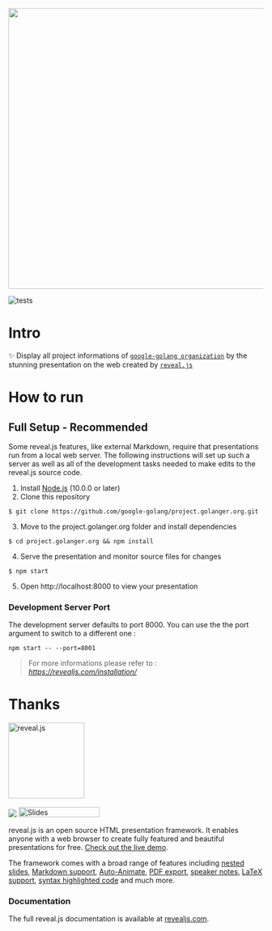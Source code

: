 <p align="center">
<img src="https://golanger.org/logo/Golang-logo.svg" width="555">
</p>

![tests](https://github.com/google-golang/project.golanger.org/workflows/tests/badge.svg)


# Intro
✨ Display all project informations of [`google-golang organization`](https://github.com/google-golang) by the stunning presentation on the web created by [`reveal.js`](https://revealjs.com/)


# How to run
## Full Setup - Recommended
Some reveal.js features, like external Markdown, require that presentations run from a local web server. The following instructions will set up such a server as well as all of the development tasks needed to make edits to the reveal.js source code.

1. Install [Node.js](https://nodejs.org/en/) (10.0.0 or later)
2. Clone this repository
```shell
$ git clone https://github.com/google-golang/project.golanger.org.git
```
3. Move to the project.golanger.org folder and install dependencies
```shell
$ cd project.golanger.org && npm install
```
4. Serve the presentation and monitor source files for changes
```shell
$ npm start
```
5. Open http://localhost:8000 to view your presentation

### Development Server Port
The development server defaults to port 8000. You can use the the port argument to switch to a different one :
```shell
npm start -- --port=8001
```

> For more informations please refer to : *https://revealjs.com/installation/*


# Thanks
<p align="left">
  <a href="https://revealjs.com">
  <img src="https://hakim-static.s3.amazonaws.com/reveal-js/logo/v1/reveal-black-text.svg" alt="reveal.js" width="150">
  </a>
  <br><br>
  <a href="https://github.com/hakimel/reveal.js/actions"><img src="https://github.com/hakimel/reveal.js/workflows/tests/badge.svg"></a>
  <a href="https://slides.com/"><img src="https://s3.amazonaws.com/static.slid.es/images/slides-github-banner-320x40.png?1" alt="Slides" width="160" height="20"></a>
</p>

reveal.js is an open source HTML presentation framework. It enables anyone with a web browser to create fully featured and beautiful presentations for free. [Check out the live demo](https://revealjs.com/).

The framework comes with a broad range of features including [nested slides](https://revealjs.com/vertical-slides/), [Markdown support](https://revealjs.com/markdown/), [Auto-Animate](https://revealjs.com/auto-animate/), [PDF export](https://revealjs.com/pdf-export/), [speaker notes](https://revealjs.com/speaker-view/), [LaTeX support](https://revealjs.com/math/), [syntax highlighted code](https://revealjs.com/code/) and much more.

### Documentation
The full reveal.js documentation is available at [revealjs.com](https://revealjs.com).
